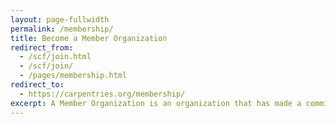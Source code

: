 ```yaml
---
layout: page-fullwidth
permalink: /membership/
title: Become a Member Organization
redirect_from:
  - /scf/join.html
  - /scf/join/
  - /pages/membership.html
redirect_to:
  - https://carpentries.org/membership/
excerpt: A Member Organization is an organization that has made a commitment to the growth and spread of Software & Data Carpentry
---
```


